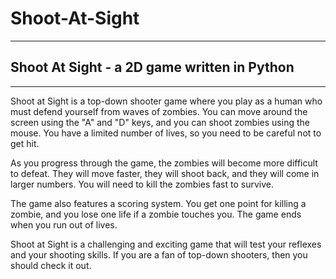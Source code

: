 # Shoot-At-Sight
________________________________________________________________________________________________________________________________________________________________________________
## Shoot At Sight - a 2D game written in Python 
________________________________________________________________________________________________________________________________________________________________________________

Shoot at Sight is a top-down shooter game where you play as a human who must defend yourself from waves of zombies. You can move around the screen using the "A" and "D" keys, and you can shoot zombies using the mouse. You have a limited number of lives, so you need to be careful not to get hit.

As you progress through the game, the zombies will become more difficult to defeat. They will move faster, they will shoot back, and they will come in larger numbers. You will need to kill the zombies fast to survive.

The game also features a scoring system. You get one point for killing a zombie, and you lose one life if a zombie touches you. The game ends when you run out of lives.

Shoot at Sight is a challenging and exciting game that will test your reflexes and your shooting skills. If you are a fan of top-down shooters, then you should check it out.

